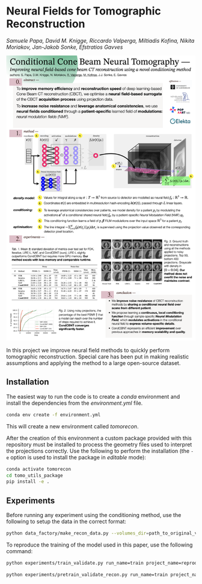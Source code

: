 # Neural Fields for Tomographic Reconstruction

_Samuele Papa, David M. Knigge, Riccardo Valperga, Miltiadis Kofina, Nikita Moriakov, Jan-Jakob Sonke, Efstratios Gavves_

<img src="poster.png" alt="poster"/>

In this project we improve neural field methods to quickly perform tomographic reconstruction.
Special care has been put in making realistic assumptions and applying the method to a large open-source dataset.

## Installation
The easiest way to run the code is to create a *conda* environment and install the dependencies from the *environment.yml* file.
```bash
conda env create -f environment.yml
```

This will create a new environment called *tomorecon*.

After the creation of this environment a custom package provided with this repository must be installed to process the geometry files
used to interpret the projections correctly.
Use the following to perform the installation (the `-e` option is used to install the package in *editable* mode):

```bash
conda activate tomorecon
cd tomo_utils_package
pip install -e .
```

## Experiments
Before running any experiment using the conditioning method, use the following to setup the data in the correct format:

```bash
python data_factory/make_recon_data.py --volumes_dir=path_to_original_volumes --recons_dir=path_to_recon_volumes
```

To reproduce the training of the model used in this paper, use the following command:

```bash
python experiments/train_validate.py run_name=train project_name=reproduce dataset.path=path_to_recon_volumes dataset.original_volumes_path=path_to_original_volumes val_dataset.path=path_to_original_volumes dataset.name=reconstructions val_dataset.name=projection nef.type=Hash nef.num_hidden=128 nef.num_layers=2 nef.final_act=relu training.lr=5e-05 nef.conditioning.spatial_cfg.type=Hash nef.conditioning.spatial_cfg.num_layers=2 nef.conditioning.spatial_cfg.num_hidden=128 training.max_time=3600000000 dataset.num_vols=200 hydra.run.dir=path_to_output
```

```bash
python experiments/pretrain_validate_recon.py run_name=train project_name=reproduce dataset.path=/media/davidknigge/hard-disk1/storage/nef-ct-data/recons/ dataset.original_volumes_path=/media/davidknigge/hard-disk1/storage/nef-ct-data/volumes/ val_dataset.path=/media/davidknigge/hard-disk1/storage/nef-ct-data/recons/ dataset.name=reconstructions val_dataset.name=projection nef.type=Hash nef.num_hidden=128 nef.num_layers=2 nef.final_act=relu training.lr=5e-05 nef.conditioning.spatial_cfg.type=Hash nef.conditioning.spatial_cfg.num_layers=2 nef.conditioning.spatial_cfg.num_hidden=128 training.max_time=3600000000 dataset.num_vols=200 hydra.run.dir=outputs
```
